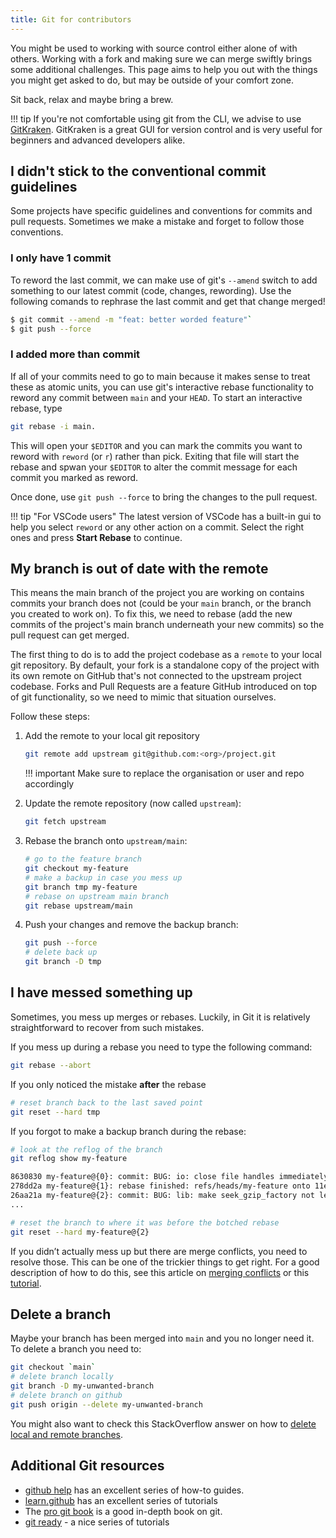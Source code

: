 ```yaml
---
title: Git for contributors
---
```


You might be used to working with source control either alone of with others.
Working with a fork and making sure we can merge swiftly brings some additional challenges.
This page aims to help you out with the things you might get asked to do, but may be outside of your comfort zone.

Sit back, relax and maybe bring a brew.

!!! tip
    If you're not comfortable using git from the CLI, we advise to use [GitKraken](https://www.gitkraken.com/invite/nQmDPR9D). GitKraken is a great GUI for version control and is very useful for beginners and advanced developers alike.

## I didn't stick to the conventional commit guidelines

Some projects have specific guidelines and conventions for commits and pull requests. Sometimes we make a mistake
and forget to follow those conventions.

### I only have 1 commit

To reword the last commit, we can make use of git's `--amend` switch to add something to our latest commit (code, changes, rewording). Use the following comands to rephrase the last commit and get that change merged!

```sh
$ git commit --amend -m "feat: better worded feature"`
$ git push --force
```

### I added more than commit

If all of your commits need to go to main because it makes sense to treat these as atomic units, you can use git's interactive rebase functionality to reword any commit between `main` and your `HEAD`. To start an interactive rebase, type

```sh
git rebase -i main.
```

This will open your `$EDITOR` and you can mark the commits you want to reword with `reword` (or `r`) rather than pick. Exiting that file will start the rebase and spwan your `$EDITOR` to alter the commit message for each commit you marked as reword.

Once done, use `git push --force` to bring the changes to the pull request.

!!! tip "For VSCode users"
    The latest version of VSCode has a built-in gui to help you select `reword` or any other action on a commit. Select the right ones and press **Start Rebase** to continue.

## My branch is out of date with the remote

This means the main branch of the project you are working on contains commits your branch does not (could be your `main` branch, or the branch you created to work on). To fix this, we need to rebase (add the new commits of the project's main branch underneath your new commits) so the pull request can get merged.

The first thing to do is to add the project codebase as a `remote` to your local git repository. By default, your fork is a standalone copy of the project with its own remote on GitHub that's not connected to the upstream project codebase. Forks and Pull Requests are a feature GitHub introduced on top of git functionality, so we need to mimic that situation ourselves.

Follow these steps:

1. Add the remote to your local git repository

    ```sh
    git remote add upstream git@github.com:<org>/project.git
    ```

    !!! important
        Make sure to replace the organisation or user and repo accordingly

2. Update the remote repository (now called `upstream`):

    ```sh
    git fetch upstream
    ```

2. Rebase the branch onto `upstream/main`:

    ```sh
   # go to the feature branch
   git checkout my-feature
   # make a backup in case you mess up
   git branch tmp my-feature
   # rebase on upstream main branch
   git rebase upstream/main
    ```

3. Push your changes and remove the backup branch:

   ```sh
   git push --force
   # delete back up
   git branch -D tmp
   ```

## I have messed something up

Sometimes, you mess up merges or rebases. Luckily, in Git it is relatively
straightforward to recover from such mistakes.

If you mess up during a rebase you need to type the following command:

```sh
git rebase --abort
```

If you only noticed the mistake **after** the rebase

```sh
# reset branch back to the last saved point
git reset --hard tmp
```

If you forgot to make a backup branch during the rebase:

```sh
# look at the reflog of the branch
git reflog show my-feature

8630830 my-feature@{0}: commit: BUG: io: close file handles immediately
278dd2a my-feature@{1}: rebase finished: refs/heads/my-feature onto 11ee694744f2552d
26aa21a my-feature@{2}: commit: BUG: lib: make seek_gzip_factory not leak gzip obj
...

# reset the branch to where it was before the botched rebase
git reset --hard my-feature@{2}
```

If you didn’t actually mess up but there are merge conflicts, you need to resolve those. This can be one of the trickier things to get right. For a good description of how to do this, see this article on [merging conflicts](https://git-scm.com/book/en/Git-Branching-Basic-Branching-and-Merging#Basic-Merge-Conflicts) or this [tutorial](https://www.atlassian.com/git/tutorials/using-branches/merge-conflicts).

## Delete a branch

Maybe your branch has been merged into `main` and you no longer need it. To delete a branch you need to:

```sh
git checkout `main`
# delete branch locally
git branch -D my-unwanted-branch
# delete branch on github
git push origin --delete my-unwanted-branch
```

You might also want to check this StackOverflow answer on how to [delete local and remote branches](https://stackoverflow.com/questions/2003505/how-do-i-delete-a-git-branch-locally-and-remotely).

## Additional Git resources

- [github help](https://help.github.com/) has an excellent series of how-to guides.
- [learn.github](https://help.github.com/) has an excellent series of tutorials
- The [pro git book](https://git-scm.com/book/) is a good in-depth book on git.
- [git ready](http://www.gitready.com/) - a nice series of tutorials
